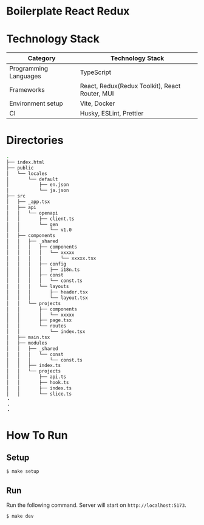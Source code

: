 # Boilerplate React Redux

# Technology Stack
| Category  | Technology Stack |
| ------------- | ------------- |
| Programming Languages | TypeScript  |
| Frameworks  | React, Redux(Redux Toolkit), React Router, MUI |
| Environment setup  | Vite, Docker |
| CI | Husky, ESLint, Prettier |

# Directories
```bash
.
├── index.html
├── public
│   └── locales
│       └── default
│           ├── en.json
│           └── ja.json
├── src
│   ├── _app.tsx
│   ├── api
│   │   └── openapi
│   │       ├── client.ts
│   │       └── gen
│   │           └── v1.0
│   ├── components
│   │   ├── _shared
│   │   │   ├── components
│   │   │   │   └── xxxxx
│   │   │   │       └── xxxxx.tsx
│   │   │   ├── config
│   │   │   │   ├── i18n.ts
│   │   │   ├── const
│   │   │   │   └── const.ts
│   │   │   └── layouts
│   │   │       ├── header.tsx
│   │   │       └── layout.tsx
│   │   └── projects
│   │       ├── components
│   │       │   └── xxxxx
│   │       ├── page.tsx
│   │       └── routes
│   │           └── index.tsx
│   ├── main.tsx
│   ├── modules
│   │   ├── _shared
│   │   │   └── const
│   │   │       └── const.ts
│   │   ├── index.ts
│   │   └── projects
│   │       ├── api.ts
│   │       ├── hook.ts
│   │       ├── index.ts
│   │       └── slice.ts
・
・
・
```

# How To Run

## Setup

```bash
$ make setup
```

## Run

Run the following command. Server will start on `http://localhost:5173`.

```bash
$ make dev
```
